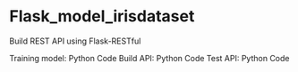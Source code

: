 # Flask_model_irisdataset
Build REST API using Flask-RESTful

Training model: Python Code
Build API: Python Code
Test API: Python Code
